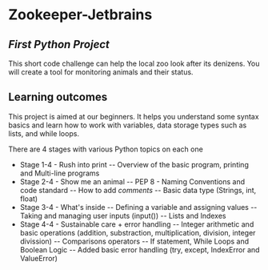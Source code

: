 # Zookeeper-Jetbrains
## _First Python Project_

This short code challenge can help the local zoo look after its denizens. You will create a tool for monitoring animals and their status.

## Learning outcomes

This project is aimed at our beginners. It helps you understand some syntax basics and learn how to work with variables, data storage types such as lists, and while loops.

There are 4 stages with various Python topics on each one

- Stage 1-4 - Rush into print
-- Overview of the basic program, printing and Multi-line programs 
- Stage 2-4 - Show me an animal
-- PEP 8 - Naming Conventions and code standard
-- How to add _comments_
-- Basic data type (Strings, int, float)
- Stage 3-4 - What's inside
-- Defining a variable and assigning values
-- Taking and managing user inputs (input())
-- Lists and Indexes
- Stage 4-4 - Sustainable care + error handling
-- Integer arithmetic and basic operations (addition, substraction, multiplication, division, integer divission)
-- Comparisons operators
-- If statement, While Loops and Boolean Logic
-- Added basic error handling (try, except, IndexError and ValueError)